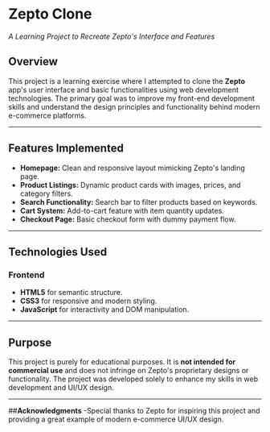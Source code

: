 # **Zepto Clone**  
*A Learning Project to Recreate Zepto's Interface and Features*  

## **Overview**  
This project is a learning exercise where I attempted to clone the **Zepto** app's user interface and basic functionalities using web development technologies. The primary goal was to improve my front-end development skills and understand the design principles and functionality behind modern e-commerce platforms.  

---

## **Features Implemented**  
- **Homepage:** Clean and responsive layout mimicking Zepto's landing page.  
- **Product Listings:** Dynamic product cards with images, prices, and category filters.  
- **Search Functionality:** Search bar to filter products based on keywords.  
- **Cart System:** Add-to-cart feature with item quantity updates.  
- **Checkout Page:** Basic checkout form with dummy payment flow.  

---

## **Technologies Used**  
### **Frontend**  
- **HTML5** for semantic structure.  
- **CSS3** for responsive and modern styling.  
- **JavaScript** for interactivity and DOM manipulation.  

---

## **Purpose**  
This project is purely for educational purposes. It is **not intended for commercial use** and does not infringe on Zepto's proprietary designs or functionality. The project was developed solely to enhance my skills in web development and UI/UX design.  

---
##**Acknowledgments**
-Special thanks to Zepto for inspiring this project and providing a great example of modern e-commerce UI/UX design.

